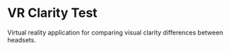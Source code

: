 # VR Clarity Test
Virtual reality application for comparing visual clarity differences between headsets.
